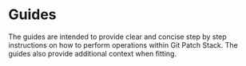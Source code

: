 # Guides

The guides are intended to provide clear and concise step by step instructions
on how to perform operations within Git Patch Stack. The guides also provide
additional context when fitting.
